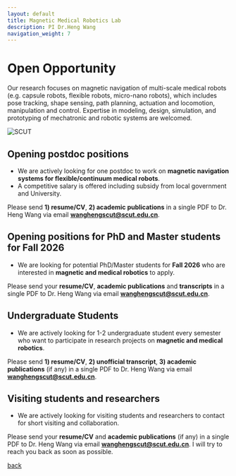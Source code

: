 ```yaml
---
layout: default
title: Magnetic Medical Robotics Lab
description: PI Dr.Heng Wang
navigation_weight: 7
---
```


# Open Opportunity
​Our research focuses on magnetic navigation of multi-scale medical robots (e.g. capsule robots, flexible robots, micro-nano robots), which includes pose tracking, shape sensing, path planning, actuation and locomotion, manipulation and control. Expertise in modeling, design, simulation, and prototyping of mechatronic and robotic systems are welcomed.

![SCUT](OpportunitySourceDocument/SCUT.png) 


## Opening postdoc positions
* We are actively looking for one postdoc to work on **magnetic navigation systems for flexible/continuum medical robots**.
* A competitive salary is offered including subsidy from local government and University.

Please send **1) resume/CV**, **2) academic publications** in a single PDF to Dr. Heng Wang via email **wanghengscut@scut.edu.cn**.

## Opening positions for PhD and Master students for Fall 2026
* We are looking for potential PhD/Master students for **Fall 2026** who are interested in **magnetic and medical robotics** to apply. 

Please send your **resume/CV**, **academic publications** and **transcripts** in a single PDF to Dr. Heng Wang via email **wanghengscut@scut.edu.cn**.  

## Undergraduate Students
* We are actively looking for 1-2 undergraduate student every semester who want to participate in research projects on **magnetic and medical robotics**.

Please send **1) resume/CV**, **2) unofficial transcript**, **3) academic publications** (if any) in a single PDF to Dr. Heng Wang via email **wanghengscut@scut.edu.cn**. 


## Visiting students and researchers
* We are actively looking for visiting students and researchers to contact for short visiting and collaboration.

Please send your **resume/CV** and **academic publications** (if any) in a single PDF to Dr. Heng Wang via email **wanghengscut@scut.edu.cn**. I will try to reach you back as soon as possible.

[back](./)
